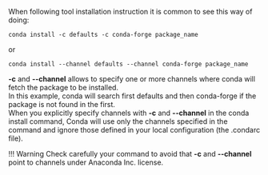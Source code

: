 When following tool installation instruction it is common to see this way of doing:

```
conda install -c defaults -c conda-forge package_name
```

or

```
conda install --channel defaults --channel conda-forge package_name
```

**-c** and **--channel** allows to specify one or more channels where conda will fetch the package to be installed.  
In this example, conda will search first defaults and then conda-forge if the package is not found in the first.  
When you explicitly specify channels with **-c** and **--channel** in the conda install command, Conda will use only the channels specified in the command and ignore those defined in your local configuration (the .condarc file).

!!! Warning
    Check carefully your command to avoid that **-c** and **--channel** point to channels under Anaconda Inc. license.